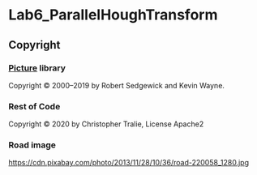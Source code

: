 # Lab6_ParallelHoughTransform

## Copyright

### <a href = "https://algs4.cs.princeton.edu/code/javadoc/edu/princeton/cs/algs4/Picture.html">Picture</a> library
Copyright &copy; 2000&ndash;2019 by Robert Sedgewick and Kevin Wayne.


### Rest of Code
Copyright &copy; 2020 by Christopher Tralie, License Apache2


### Road image
https://cdn.pixabay.com/photo/2013/11/28/10/36/road-220058_1280.jpg